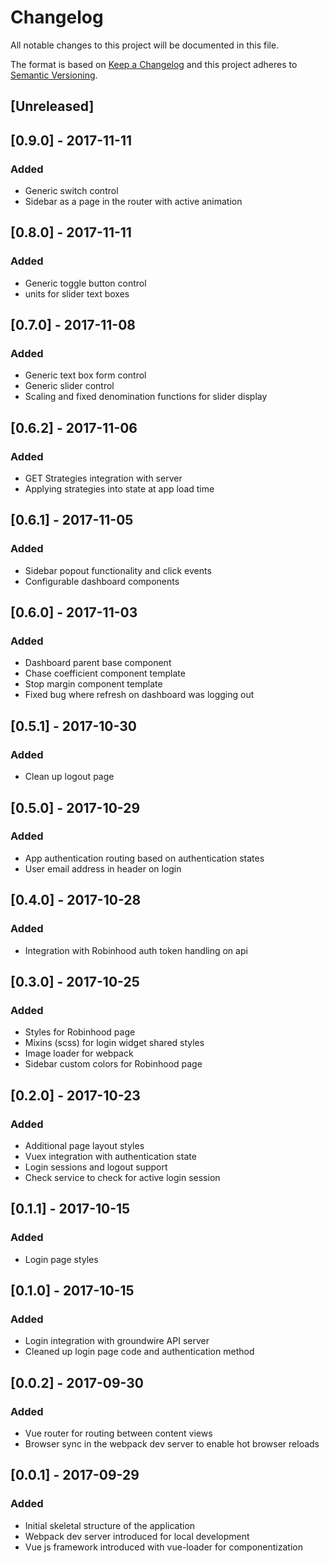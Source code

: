 # Changelog
All notable changes to this project will be documented in this file.

The format is based on [Keep a Changelog](http://keepachangelog.com/en/1.0.0/)
and this project adheres to [Semantic Versioning](http://semver.org/spec/v2.0.0.html).

## [Unreleased]

## [0.9.0] - 2017-11-11
### Added
- Generic switch control
- Sidebar as a page in the router with active animation

## [0.8.0] - 2017-11-11
### Added
- Generic toggle button control
- units for slider text boxes

## [0.7.0] - 2017-11-08
### Added
- Generic text box form control
- Generic slider control
- Scaling and fixed denomination functions for slider display

## [0.6.2] - 2017-11-06
### Added
- GET Strategies integration with server
- Applying strategies into state at app load time

## [0.6.1] - 2017-11-05
### Added
- Sidebar popout functionality and click events
- Configurable dashboard components

## [0.6.0] - 2017-11-03
### Added
- Dashboard parent base component
- Chase coefficient component template
- Stop margin component template
- Fixed bug where refresh on dashboard was logging out

## [0.5.1] - 2017-10-30
### Added
- Clean up logout page

## [0.5.0] - 2017-10-29
### Added
- App authentication routing based on authentication states
- User email address in header on login

## [0.4.0] - 2017-10-28
### Added
- Integration with Robinhood auth token handling on api

## [0.3.0] - 2017-10-25
### Added
- Styles for Robinhood page
- Mixins (scss) for login widget shared styles
- Image loader for webpack
- Sidebar custom colors for Robinhood page

## [0.2.0] - 2017-10-23
### Added
- Additional page layout styles
- Vuex integration with authentication state
- Login sessions and logout support
- Check service to check for active login session

## [0.1.1] - 2017-10-15
### Added
- Login page styles

## [0.1.0] - 2017-10-15
### Added
- Login integration with groundwire API server
- Cleaned up login page code and authentication method

## [0.0.2] - 2017-09-30
### Added
- Vue router for routing between content views
- Browser sync in the webpack dev server to enable hot browser reloads

## [0.0.1] - 2017-09-29
### Added
- Initial skeletal structure of the application
- Webpack dev server introduced for local development
- Vue js framework introduced with vue-loader for componentization